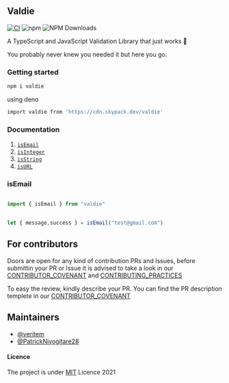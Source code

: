 ## Valdie
[![CI](https://github.com/Rwanda-Coding-Academy/Valdie/actions/workflows/ci.yml/badge.svg)](https://github.com/Rwanda-Coding-Academy/Valdie/actions/workflows/ci.yml)
![npm](https://img.shields.io/npm/v/valdie.svg?style=flat-square)
![NPM Downloads](https://img.shields.io/npm/dw/valdie?style=flat-square)


A TypeScript and JavaScript Validation Library that just works 🔨


You probably never knew you needed it but here you go.


### Getting started

```bash
npm i valdie
```

using deno

```bash
import valdie from 'https://cdn.skypack.dev/valdie'
```


### Documentation

1. <a href="#isemail">`isEmail`</a>
2. <a href="#isInteger">`isInteger`</a>
3. <a href="#isString">`isString`</a>
4. <a href="#isURL">`isURL`</a>


### isEmail

```javascript

import { isEmail } from "valdie"
 

let { message,success } = isEmail("test@gmail.com")

```



## For contributors
 Doors are open for any kind of contribution PRs and Issues, before submittin your PR or Issue it is advised to take a look in our [CONTRIBUTOR_COVENANT](https://github.com/Rwanda-Coding-Academy/Valdie/blob/main/CONTRIBUTOR_COVENANT.md) and  [CONTRIBUTING_PRACTICES](https://github.com/Rwanda-Coding-Academy/Valdie/blob/main/CONTRIBUTING.md)

 To easy the review, kindly describe your PR. You can find the PR description templete in our [CONTRIBUTOR_COVENANT](https://github.com/Rwanda-Coding-Academy/Valdie/blob/main/CONTRIBUTOR_COVENANT.md)


## Maintainers

- [@veritem](https://github.com/veritem)
- [@PatrickNiyogitare28](https://github.com/PatrickNiyogitare28)

#### Licence

The project is under [MIT](https://github.com/Rwanda-Coding-Academy/Valdie/blob/main/LICENSE) Licence 2021
